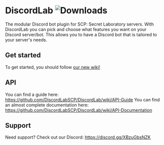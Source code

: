 # DiscordLab ![Downloads](https://img.shields.io/github/downloads/JayXTQ/DiscordLab/total)

The modular Discord bot plugin for SCP: Secret Laboratory servers. With DiscordLab you can pick and choose what
features you want on your Discord server/bot. This allows you to have a Discord bot that is tailored to your server's needs.

## Get started

To get started, you should follow [our new wiki!](https://github.com/DiscordLabSCP/DiscordLab/wiki/Installation)

## API

You can find a guide here: https://github.com/DiscordLabSCP/DiscordLab/wiki/API-Guide
You can find an almost complete documentation here: https://github.com/DiscordLabSCP/DiscordLab/wiki/API-Documentation

## Support

Need support? Check out our Discord: https://discord.gg/XBzuGbsNZK
 
